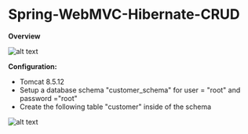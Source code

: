 # Spring-WebMVC-Hibernate-CRUD

**Overview**

![alt text](https://user-images.githubusercontent.com/28784098/53801406-5d297b80-3f3f-11e9-83b8-0c5fef2d2e3f.JPG)

**Configuration:**

- Tomcat 8.5.12
- Setup a database schema "customer_schema" for user = "root" and password ="root"
- Create the following table "customer" inside of the schema

![alt text](https://user-images.githubusercontent.com/28784098/53800120-47ff1d80-3f3c-11e9-8e68-dce3d4275808.JPG)
